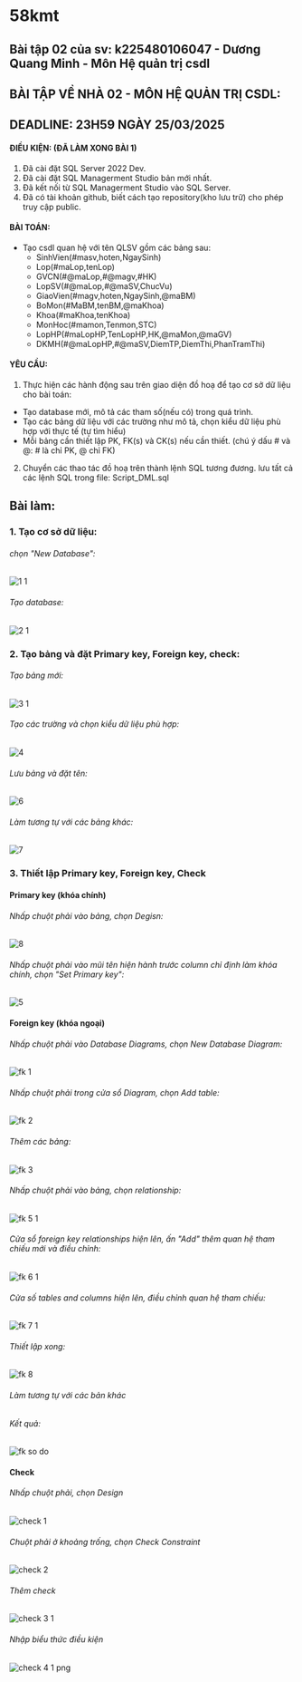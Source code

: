 # 58kmt
## Bài tập 02 của sv: k225480106047 - Dương Quang Minh - Môn Hệ quản trị csdl
## BÀI TẬP VỀ NHÀ 02 - MÔN HỆ QUẢN TRỊ CSDL:
## DEADLINE: 23H59 NGÀY 25/03/2025
#### ĐIỀU KIỆN: (ĐÃ LÀM XONG BÀI 1)
1. Đã cài đặt SQL Server 2022 Dev.
2. Đã cài đặt SQL Managerment Studio bản mới nhất.
3. Đã kết nối từ SQL Managerment Studio vào SQL Server.
4. Đã có tài khoản github, biết cách tạo repository(kho lưu trữ) cho phép truy cập public.
#### BÀI TOÁN:
- Tạo csdl quan hệ với tên QLSV gồm các bảng sau:
  + SinhVien(#masv,hoten,NgaySinh)
  + Lop(#maLop,tenLop)
  + GVCN(#@maLop,#@magv,#HK)
  + LopSV(#@maLop,#@maSV,ChucVu)
  + GiaoVien(#magv,hoten,NgaySinh,@maBM)
  + BoMon(#MaBM,tenBM,@maKhoa)
  + Khoa(#maKhoa,tenKhoa)
  + MonHoc(#mamon,Tenmon,STC)
  + LopHP(#maLopHP,TenLopHP,HK,@maMon,@maGV)
  + DKMH(#@maLopHP,#@maSV,DiemTP,DiemThi,PhanTramThi)
#### YÊU CẦU:
1. Thực hiện các hành động sau trên giao diện đồ hoạ để tạo cơ sở dữ liệu cho bài toán:
  + Tạo database mới, mô tả các tham số(nếu có) trong quá trình.
  + Tạo các bảng dữ liệu với các trường như mô tả, chọn kiểu dữ liệu phù hợp với thực tế (tự tìm hiểu)
  + Mỗi bảng cần thiết lập PK, FK(s) và CK(s) nếu cần thiết. (chú ý dấu # và @: # là chỉ PK, @ chỉ FK)
2. Chuyển các thao tác đồ hoạ trên thành lệnh SQL tương đương. lưu tất cả các lệnh SQL trong file: Script_DML.sql

## Bài làm:
### 1. Tạo cơ sở dữ liệu:
###### chọn "New Database":
![1 1](https://github.com/user-attachments/assets/11250462-d619-43cb-af56-dba10f6e9a5d)
###### Tạo database:
![2 1](https://github.com/user-attachments/assets/c8cf5445-92a1-4627-9435-8c93f3452952)
### 2. Tạo bảng và đặt Primary key, Foreign key, check:
###### Tạo bảng mới:
![3 1](https://github.com/user-attachments/assets/75aa8697-ed74-4b8c-a4b9-c005611f6a57)
###### Tạo các trường và chọn kiểu dữ liệu phù hợp:
![4](https://github.com/user-attachments/assets/922d29e1-e724-4b66-bef0-e4393624cec6)
###### Lưu bảng và đặt tên:
![6](https://github.com/user-attachments/assets/d9fbd1cf-d6ca-491c-ab34-d7f518e9e54f)
###### Làm tương tự với các bảng khác:
![7](https://github.com/user-attachments/assets/66a50ab3-c805-4ef3-bc07-4c6e40d10fff)
### 3. Thiết lập Primary key, Foreign key, Check
#### Primary key (khóa chính)
###### Nhấp chuột phải vào bảng, chọn Degisn:
![8](https://github.com/user-attachments/assets/b1abbf50-9fcd-4128-b05b-c722a17df850)
###### Nhấp chuột phải vào mũi tên hiện hành trước column chỉ định làm khóa chính, chọn "Set Primary key":
![5](https://github.com/user-attachments/assets/fd762947-1dd7-4376-a060-e15413549130)

#### Foreign key (khóa ngoại)
###### Nhấp chuột phải vào Database Diagrams, chọn New Database Diagram:
![fk 1](https://github.com/user-attachments/assets/9447e212-3713-4959-a754-83a22507ee13)
###### Nhấp chuột phải trong cửa sổ Diagram, chọn Add table:
![fk 2](https://github.com/user-attachments/assets/89aae072-2f2d-4f56-8cbd-96bb1b427129)
###### Thêm các bảng:
![fk 3](https://github.com/user-attachments/assets/6955a7ba-8ea6-406b-84bf-94c3cec67af0)
###### Nhấp chuột phải vào bảng, chọn relationship:
![fk 5 1](https://github.com/user-attachments/assets/c1f07f88-7354-4ef2-92ae-d2f39add79fc)
###### Cửa sổ foreign key relationships hiện lên, ấn "Add" thêm quan hệ tham chiếu mới và điều chỉnh:
![fk 6 1](https://github.com/user-attachments/assets/6eb5d049-ddfc-4ff6-bde5-80fa6f0c4cdd)
###### Cửa số tables and columns hiện lên, điều chỉnh quan hệ tham chiếu:
![fk 7 1](https://github.com/user-attachments/assets/5a27e431-4b4e-42f0-ac67-cbc8bc8672ad)
###### Thiết lập xong:
![fk 8](https://github.com/user-attachments/assets/521554db-f612-4790-ae8f-a99f66c37d63)
###### Làm tương tự với các bản khác
###### Kết quả:
![fk so do](https://github.com/user-attachments/assets/facd3e96-ada0-41fe-a916-39c275177fd1)

#### Check
###### Nhấp chuột phải, chọn Design
![check 1](https://github.com/user-attachments/assets/ac87a6c2-0d85-452f-b872-9e1b323a7b90)
###### Chuột phải ở khoảng trống, chọn Check Constraint
![check 2](https://github.com/user-attachments/assets/077c0b09-3dfa-4aa4-9386-03f1a5f677c7)
###### Thêm check
![check 3 1](https://github.com/user-attachments/assets/f49789c4-6db8-4191-bd77-2e0c2946126b)
###### Nhập biểu thức điều kiện
![check 4 1 png](https://github.com/user-attachments/assets/cb29d03f-6329-4026-9ad5-e599bee9634c)
